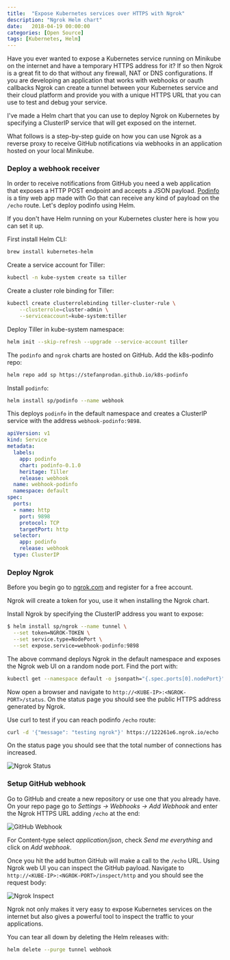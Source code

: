 ```yaml
---
title:  "Expose Kubernetes services over HTTPS with Ngrok"
description: "Ngrok Helm chart"
date:   2018-04-19 00:00:00
categories: [Open Source]
tags: [Kubernetes, Helm]
---
```


Have you ever wanted to expose a Kubernetes service running on Minikube on the internet and have a 
temporary HTTPS address for it? If so then Ngrok is a great fit to do that without any 
firewall, NAT or DNS configurations.
If you are developing an application that works with webhooks or oauth callbacks 
Ngrok can create a tunnel between your Kubernetes service and their cloud platform and provide you with 
a unique HTTPS URL that you can use to test and debug your service. 

I've made a Helm chart that you can use to deploy Ngrok on Kubernetes by specifying 
a ClusterIP service that will get exposed on the internet.

What follows is a step-by-step guide on how you can use Ngrok as a reverse proxy to 
receive GitHub notifications via webhooks in an application hosted on your local Minikube. 

### Deploy a webhook receiver

In order to receive notifications from GitHub you need a web application that exposes a 
HTTP POST endpoint and accepts a JSON payload. [Podinfo](https://github.com/stefanprodan/k8s-podinfo) 
is a tiny web app made with Go that can receive any kind of payload on the `/echo` route. 
Let's deploy podinfo using Helm. 

If you don't have Helm running on your Kubernetes cluster here is how you can set it up.

First install Helm CLI:

```bash
brew install kubernetes-helm
```

Create a service account for Tiller:

```bash
kubectl -n kube-system create sa tiller
```

Create a cluster role binding for Tiller:

```bash
kubectl create clusterrolebinding tiller-cluster-rule \
    --clusterrole=cluster-admin \
    --serviceaccount=kube-system:tiller 
```

Deploy Tiller in kube-system namespace:

```bash
helm init --skip-refresh --upgrade --service-account tiller
```

The `podinfo` and `ngrok` charts are hosted on GitHub. Add the k8s-podinfo repo:

```bash
helm repo add sp https://stefanprodan.github.io/k8s-podinfo
```

Install `podinfo`:

```bash
helm install sp/podinfo --name webhook 
``` 

This deploys `podinfo` in the default namespace and 
creates a ClusterIP service with the address `webhook-podinfo:9898`.

```yaml
apiVersion: v1
kind: Service
metadata:
  labels:
    app: podinfo
    chart: podinfo-0.1.0
    heritage: Tiller
    release: webhook
  name: webhook-podinfo
  namespace: default
spec:
  ports:
  - name: http
    port: 9898
    protocol: TCP
    targetPort: http
  selector:
    app: podinfo
    release: webhook
  type: ClusterIP
```

### Deploy Ngrok

Before you begin go to [ngrok.com](https://ngrok.com) and register for a free account. 

Ngrok will create a token for you, use it when installing the Ngrok chart.

Install Ngrok by specifying the ClusterIP address you want to expose:

```bash
$ helm install sp/ngrok --name tunnel \
  --set token=NGROK-TOKEN \
  --set service.type=NodePort \
  --set expose.service=webhook-podinfo:9898
``` 

The above command deploys Ngrok in the default namespace and exposes the Ngrok web UI 
on a random node port. Find the port with:

```bash
kubectl get --namespace default -o jsonpath="{.spec.ports[0].nodePort}" services tunnel-ngrok
```

Now open a browser and navigate to `http://<KUBE-IP>:<NGROK-PORT>/status`. On the status page you 
should see the public HTTPS address generated by Ngrok.

Use curl to test if you can reach podinfo `/echo` route:

```bash
curl -d '{"message": "testing ngrok"}' https://122261e6.ngrok.io/echo
```

On the status page you should see that the total number of connections has increased.

![Ngrok Status](https://github.com/stefanprodan/k8s-podinfo/raw/master/docs/screens/ngrok-status.png)

### Setup GitHub webhook

Go to GitHub and create a new repository or use one that you already have. 
On your repo page go to _Settings -> Webhooks -> Add Webhook_ and enter the Ngrok HTTPS URL adding 
`/echo` at the end:

![GitHub Webhook](https://github.com/stefanprodan/k8s-podinfo/raw/master/docs/screens/github-webhook.png)

For Content-type select _application/json_, check _Send me everything_ and click on _Add webhook_.

Once you hit the add button GitHub will make a call to the `/echo` URL. Using Ngrok web UI you can 
inspect the GitHub payload. Navigate to `http://<KUBE-IP>:<NGROK-PORT>/inspect/http` and you 
should see the request body:

![Ngrok Inspect](https://github.com/stefanprodan/k8s-podinfo/raw/master/docs/screens/ngrok-inspect.png)

Ngrok not only makes it very easy to expose Kubernetes services on the internet 
but also gives a powerful tool to inspect the traffic to your applications. 

You can tear all down by deleting the Helm releases with:

```bash
helm delete --purge tunnel webhook
```
